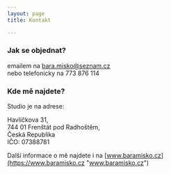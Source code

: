 ```yaml
---
layout: page
title: Kontakt

---
```

### Jak se objednat?

emailem na bara.misko@seznam.cz  
nebo telefonicky na 773 876 114

### Kde mě najdete?

Studio je na adrese:

Havlíčkova 31,  
744 01 Frenštát pod Radhoštěm,  
Česká Republika  
IČO: 07388781

Další informace o mě najdete i na [www.baramisko.cz](https://www.baramisko.cz "www.baramisko.cz")